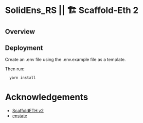 # SolidEns_RS || 🏗 Scaffold-Eth 2

## Overview

## Deployment

Create an .env file using the .env.example file as a template.

Then run:

```bash
  yarn install
```


# Acknowledgements

- [ScaffoldETH v2](https://github.com/scaffold-eth/se-2)
- [enstate](https://github.com/v3xlabs/enstate)

